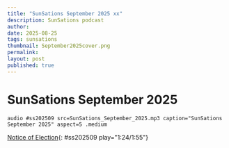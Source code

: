 ```yaml
---
title: "SunSations September 2025 xx"
description: SunSations podcast
author: 
date: 2025-08-25
tags: sunsations
thumbnail: September2025cover.png
permalink:
layout: post
published: true
---
```


# SunSations September 2025

`audio #ss202509 src=SunSations_September_2025.mp3 caption="SunSations September 2025" aspect=5 .medium`

[Notice of Election](#){: #ss202509 play="1:24/1:55"}
